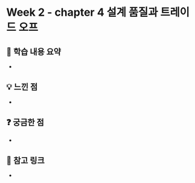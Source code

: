 # Week 2 - chapter 4 설계 품질과 트레이드 오프

## 📌 학습 내용 요약
-


## 💡 느낀 점
- 


## ❓ 궁금한 점
- 


## 🔗 참고 링크
-

